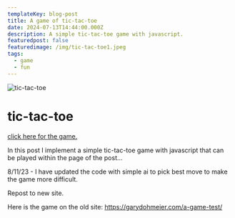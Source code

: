 ```yaml
---
templateKey: blog-post
title: A game of tic-tac-toe
date: 2024-07-13T14:44:00.000Z
description: A simple tic-tac-toe game with javascript.
featuredpost: false
featuredimage: /img/tic-tac-toe1.jpeg
tags:
  - game
  - fun
---
```

![tic-tac-toe](/img/tic-tac-toe1.jpeg "A game of tic-tac-toe")

# tic-tac-toe


<a href="/contact/tic-tac-toe"> click here for the game.</a>

In this post I implement a simple tic-tac-toe game with javascript that can be played within the page of the post...

8/11/23 - I have updated the code with simple ai to pick best move to make the game more difficult.

Repost to new site.

Here is the game on the old site:  <https://garydohmeier.com/a-game-test/>
